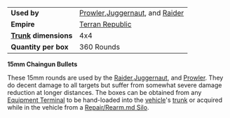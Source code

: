 |                                                 |                                                                                                                |
| ----------------------------------------------- | -------------------------------------------------------------------------------------------------------------- |
| **Used by**                                     | [Prowler](../vehicles/Prowler.md),[Juggernaut](../vehicles/Juggernaut.md), and [Raider](../vehicles/Raider.md) |
| **Empire**                                      | [Terran Republic](../etc/Terran_Republic.md)                                                                   |
| **[Trunk](../terminology/Trunk.md) dimensions** | 4x4                                                                                                            |
| **Quantity per box**                            | 360 Rounds                                                                                                     |

**15mm Chaingun Bullets**

These 15mm rounds are used by the
[Raider](../vehicles/Raider.md),[Juggernaut](../vehicles/Juggernaut.md), and
[Prowler](../vehicles/Prowler.md). They do decent damage to all targets but
suffer from somewhat severe damage reduction at longer distances. The boxes can
be obtained from any [Equipment Terminal](../items/Equipment_Terminal.md) to be
hand-loaded into the [vehicle](../vehicles/Vehicle.md)'s
[trunk](../terminology/Trunk.md) or acquired while in the vehicle from a
[Repair/Rearm.md Silo](../items/Repair_Rearm_Silo.md).

<!--[Category:Game Items](../Category:Game_Items.md)-->
<!--[Category:Ammunition](../Category:Ammunition.md)-->
